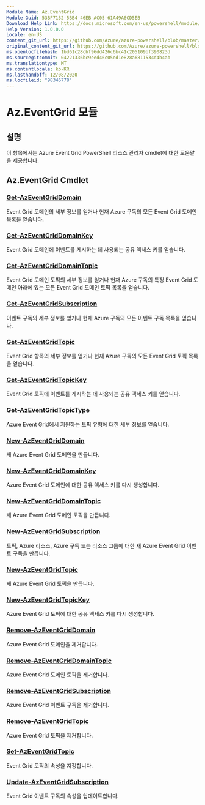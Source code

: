 ```yaml
---
Module Name: Az.EventGrid
Module Guid: 53BF7132-5BB4-46EB-AC05-61A49A6CD5EB
Download Help Link: https://docs.microsoft.com/en-us/powershell/module/az.eventgrid
Help Version: 1.0.0.0
Locale: en-US
content_git_url: https://github.com/Azure/azure-powershell/blob/master/src/EventGrid/EventGrid/help/Az.EventGrid.md
original_content_git_url: https://github.com/Azure/azure-powershell/blob/master/src/EventGrid/EventGrid/help/Az.EventGrid.md
ms.openlocfilehash: 1bd61c28cbf96dd426c6bc41c205109bf390823d
ms.sourcegitcommit: 04221336bc9eed46c05ed1e828a6811534d4b4ab
ms.translationtype: MT
ms.contentlocale: ko-KR
ms.lasthandoff: 12/08/2020
ms.locfileid: "98346778"
---
```

# Az.EventGrid 모듈
## 설명
이 항목에서는 Azure Event Grid PowerShell 리소스 관리자 cmdlet에 대한 도움말을 제공합니다.

## Az.EventGrid Cmdlet
### [Get-AzEventGridDomain](Get-AzEventGridDomain.md)
Event Grid 도메인의 세부 정보를 얻거나 현재 Azure 구독의 모든 Event Grid 도메인 목록을 얻습니다.

### [Get-AzEventGridDomainKey](Get-AzEventGridDomainKey.md)
Event Grid 도메인에 이벤트를 게시하는 데 사용되는 공유 액세스 키를 얻습니다.

### [Get-AzEventGridDomainTopic](Get-AzEventGridDomainTopic.md)
Event Grid 도메인 토픽의 세부 정보를 얻거나 현재 Azure 구독의 특정 Event Grid 도메인 아래에 있는 모든 Event Grid 도메인 토픽 목록을 얻습니다.

### [Get-AzEventGridSubscription](Get-AzEventGridSubscription.md)
이벤트 구독의 세부 정보를 얻거나 현재 Azure 구독의 모든 이벤트 구독 목록을 얻습니다.

### [Get-AzEventGridTopic](Get-AzEventGridTopic.md)
Event Grid 항목의 세부 정보를 얻거나 현재 Azure 구독의 모든 Event Grid 토픽 목록을 얻습니다.

### [Get-AzEventGridTopicKey](Get-AzEventGridTopicKey.md)
Event Grid 토픽에 이벤트를 게시하는 데 사용되는 공유 액세스 키를 얻습니다.

### [Get-AzEventGridTopicType](Get-AzEventGridTopicType.md)
Azure Event Grid에서 지원하는 토픽 유형에 대한 세부 정보를 얻습니다.

### [New-AzEventGridDomain](New-AzEventGridDomain.md)
새 Azure Event Grid 도메인을 만듭니다.

### [New-AzEventGridDomainKey](New-AzEventGridDomainKey.md)
Azure Event Grid 도메인에 대한 공유 액세스 키를 다시 생성합니다.

### [New-AzEventGridDomainTopic](New-AzEventGridDomainTopic.md)
새 Azure Event Grid 도메인 토픽을 만듭니다.

### [New-AzEventGridSubscription](New-AzEventGridSubscription.md)
토픽, Azure 리소스, Azure 구독 또는 리소스 그룹에 대한 새 Azure Event Grid 이벤트 구독을 만듭니다.

### [New-AzEventGridTopic](New-AzEventGridTopic.md)
새 Azure Event Grid 토픽을 만듭니다.

### [New-AzEventGridTopicKey](New-AzEventGridTopicKey.md)
Azure Event Grid 토픽에 대한 공유 액세스 키를 다시 생성합니다.

### [Remove-AzEventGridDomain](Remove-AzEventGridDomain.md)
Azure Event Grid 도메인을 제거합니다.

### [Remove-AzEventGridDomainTopic](Remove-AzEventGridDomainTopic.md)
Azure Event Grid 도메인 토픽을 제거합니다.

### [Remove-AzEventGridSubscription](Remove-AzEventGridSubscription.md)
Azure Event Grid 이벤트 구독을 제거합니다.

### [Remove-AzEventGridTopic](Remove-AzEventGridTopic.md)
Azure Event Grid 토픽을 제거합니다.

### [Set-AzEventGridTopic](Set-AzEventGridTopic.md)
Event Grid 토픽의 속성을 지정합니다.

### [Update-AzEventGridSubscription](Update-AzEventGridSubscription.md)
Event Grid 이벤트 구독의 속성을 업데이트합니다.

